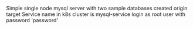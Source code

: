 Simple single node mysql server with two sample databases created
  origin
  target
Service name in k8s cluster is mysql-service
login as root user with password 'password'
